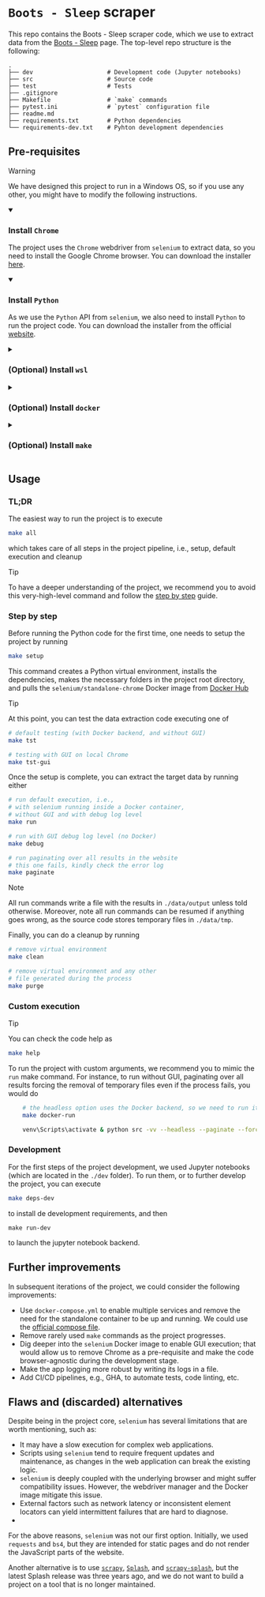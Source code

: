 # `Boots - Sleep` scraper

This repo contains the Boots - Sleep scraper code, which we use to extract data from the [Boots - Sleep](https://www.boots.com/health-pharmacy/medicines-treatments/sleep) page. The top-level repo structure is the following:
```
.
├── dev                     # Development code (Jupyter notebooks)
├── src                     # Source code
├── test                    # Tests               
├── .gitignore 
├── Makefile                # `make` commands
├── pytest.ini              # `pytest` configuration file
├── readme.md                  
├── requirements.txt        # Python dependencies
└── requirements-dev.txt    # Pyhton development dependencies
```

## Pre-requisites

> [!WARNING]
> We have designed this project to run in a Windows OS, so if you use any other, you might have to modify the following instructions.

<details open>
<summary><h3>Install <code>Chrome</code></h3></summary>

The project uses the `Chrome` webdriver from `selenium` to extract data, so you need to install the Google Chrome browser. You can download the installer [here](https://support.google.com/chrome/answer/95346?hl=en).
</details>

<details open>
<summary><h3>Install <code>Python</code></h3></summary>

As we use the `Python` API from `selenium`, we also need to install `Python` to run the project code. You can download the installer from the official [website](https://www.python.org/downloads/).
</details>

<details>
<summary><h3>(Optional) Install <code>wsl</code></h3></summary>

Open the Windows CMD and update the WSL app running
```
wsl --update
```

Then, install the latest Ubuntu distribution
```
wsl --install -d Ubuntu-22.04
```

Next, check the installation with
```
wsl --version
```

Finally, set 2 as the default version
```
wsl --set-version Ubuntu-22.04 2
```

Check the [official documentation](https://learn.microsoft.com/en-us/windows/wsl/install) for more info. 
</details>

<details>
<summary><h3>(Optional) Install <code>docker</code></h3></summary>

The production-ready implementation of this project uses Docker, so we suggest you to install it. To do so, install [Docker Desktop](https://docs.docker.com/desktop/install/windows-install/), and then [enable the WSL 2 backend](https://docs.docker.com/desktop/wsl/#turn-on-docker-desktop-wsl-2). 

You can check the installation by running the following from Windows CMD
```
docker ps
```

</details>

<details>
<summary><h3>(Optional) Install <code>make</code></h3></summary>

The instructions provided to run this project use `make`, so we recommend you to also install it. To do so in Windows, you need to [install choco](https://chocolatey.org/install), and use `choco` to [install make](https://community.chocolatey.org/packages/make).

Then, you can test `make` running
```
make --version
```
</details>

</details>

## Usage

### TL;DR
The easiest way to run the project is to execute
```bash
make all
```
which takes care of all steps in the project pipeline, i.e., setup, default execution and cleanup

> [!TIP]
> To have a deeper understanding of the project, we recommend you to avoid this very-high-level command and follow the [step by step](#step-by-step)  guide.

### Step by step

Before running the Python code for the first time, one needs to setup the project by running
```bash
make setup
```
This command creates a Python virtual environment, installs the dependencies, makes the necessary folders in the project root directory, and pulls the `selenium/standalone-chrome` Docker image from [Docker Hub](https://hub.docker.com/.)

> [!TIP]
> At this point, you can test the data extraction code executing one of
> ```bash
> # default testing (with Docker backend, and without GUI)
> make tst
>
> # testing with GUI on local Chrome
> make tst-gui
> ```

Once the setup is complete, you can extract the target data by running either
```bash
# run default execution, i.e.,
# with selenium running inside a Docker container, 
# without GUI and with debug log level
make run

# run with GUI debug log level (no Docker)
make debug

# run paginating over all results in the website
# this one fails, kindly check the error log
make paginate
```

> [!NOTE]
> All run commands write a file with the results in `./data/output` unless told otherwise. Moreover, note all run commands can be resumed if anything goes wrong, as the source code stores temporary files in `./data/tmp`.

Finally, you can do a cleanup by running
```bash
# remove virtual environment
make clean

# remove virtual environment and any other
# file generated during the process
make purge
```

### Custom execution

> [!TIP]
> You can check the code help as
> ```bash
> make help
> ```

To run the project with custom arguments, we recommend you to mimic the `run` make command. For instance, to run without GUI, paginating over all results forcing the removal of temporary files even if the process fails, you would do
```bash
    # the headless option uses the Docker backend, so we need to run it beforehand
    make docker-run

    venv\Scripts\activate & python src -vv --headless --paginate --force-remove
```

### Development

For the first steps of the project development, we used Jupyter notebooks (which are located in the `./dev` folder). To run them, or to further develop the project, you can execute
```bash
make deps-dev
```
to install de development requirements, and then
```
make run-dev
```
to launch the jupyter notebook backend.

## Further improvements
In subsequent iterations of the project, we could consider the following improvements:
- Use `docker-compose.yml` to enable multiple services and remove the need for the standalone container to be up and running. We could use the [official compose file](https://github.com/SeleniumHQ/docker-selenium/blob/trunk/docker-compose-v3.yml).
- Remove rarely used `make` commands as the project progresses.
- Dig deeper into the `selenium` Docker image to enable GUI execution; that would allow us to remove Chrome as a pre-requisite and make the code browser-agnostic during the development stage.
- Make the app logging more robust by writing its logs in a file.
- Add CI/CD pipelines, e.g., GHA, to automate tests, code linting, etc.

## Flaws and (discarded) alternatives

Despite being in the project core, `selenium` has several limitations that are worth mentioning, such as:
- It may have a slow execution for complex web applications.
- Scripts using `selenium` tend to require frequent updates and maintenance, as changes in the web application can break the existing logic.
- `selenium` is deeply coupled with the underlying browser and might suffer compatibility issues. However, the webdriver manager and the Docker image mitigate this issue. 
- External factors such as network latency or inconsistent element locators can yield intermittent failures that are hard to diagnose.
- 

For the above reasons, `selenium` was not our first option. Initially, we used  `requests` and `bs4`, but they are intended for static pages and do not render the JavaScript parts of the website.

Another alternative is to use [`scrapy`](https://scrapy.org/), [`Splash`](https://splash.readthedocs.io/en/latest/index.html), and [`scrapy-splash`](https://github.com/scrapy-plugins/scrapy-splash), but the latest Splash release was three years ago, and we do not want to build a project on a tool that is no longer maintained.
